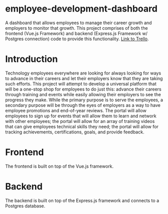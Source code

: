 # employee-development-dashboard
A dashboard that allows employees to manage their career growth and employers to monitor that growth. This project comprises of both the frontend (Vue.js Framework) and backend (Express.js Framework w/ Postgres connection) code to provide this functionality. [Link to Trello](https://trello.com/b/REfHqiLJ/swdv690capstone).

# Introduction
Technology employees everywhere are looking for always looking for ways to advance in their careers and let their employers know that they are taking such efforts. This project will attempt to develop a universal platform that will be a one-stop shop for employees to do just this: advance their careers through training and events while easily allowing their employers to see the progress they make. While the primary purpose is to serve the employees, a secondary purpose will be through the eyes of employers as a way to have employee promotions and end-of-year reviews. The portal will allow employees to sign up for events that will allow them to learn and network with other employees; the portal will allow for an array of training videos that can give employees technical skills they need; the portal will allow for tracking achievements, certifications, goals, and provide feedback.

# Frontend
The frontend is built on top of the Vue.js framework.

# Backend
The backend is built on top of the Express.js framework and connects to a Postgres database.
